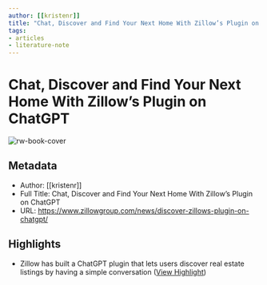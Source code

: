 ```yaml
---
author: [[kristenr]]
title: "Chat, Discover and Find Your Next Home With Zillow’s Plugin on ChatGPT"
tags: 
- articles
- literature-note
---
```

# Chat, Discover and Find Your Next Home With Zillow’s Plugin on ChatGPT

![rw-book-cover](https://wp-tid.zillowstatic.com/bedrock/app/uploads/sites/21/2023/05/Blog-Zillow-ChatGPT-V2.png)

## Metadata
- Author: [[kristenr]]
- Full Title: Chat, Discover and Find Your Next Home With Zillow’s Plugin on ChatGPT
- URL: https://www.zillowgroup.com/news/discover-zillows-plugin-on-chatgpt/

## Highlights
- Zillow has built a ChatGPT plugin that lets users discover real estate listings by having a simple conversation ([View Highlight](https://read.readwise.io/read/01gzx3ez89hz4ctptbhvab8j37))
